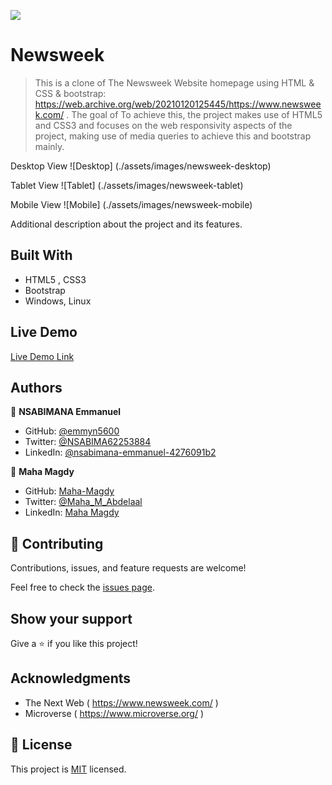 ![](https://img.shields.io/badge/Microverse-blueviolet)

# Newsweek

> This is a clone of The Newsweek Website homepage using HTML & CSS & bootstrap: https://web.archive.org/web/20210120125445/https://www.newsweek.com/ . The goal of
> To achieve this, the project makes use of HTML5 and CSS3 and focuses on the web responsivity aspects of the project, making use of media queries to achieve this and bootstrap mainly.

Desktop View
![Desktop]
(./assets/images/newsweek-desktop)

Tablet View
![Tablet]
(./assets/images/newsweek-tablet)

Mobile View 
![Mobile]
(./assets/images/newsweek-mobile)

Additional description about the project and its features.

## Built With

- HTML5 , CSS3
- Bootstrap
- Windows, Linux

## Live Demo

[Live Demo Link](https://livedemo.com)

## Authors

👤 **NSABIMANA Emmanuel**

- GitHub: [@emmyn5600](https://github.com/Emmyn5600)
- Twitter: [@NSABIMA62253884](https://twitter.com/NSABIMA62253884)
- LinkedIn: [@nsabimana-emmanuel-4276091b2](https://www.linkedin.com/in/nsabimana-emmanuel-4276091b2/)

👤 **Maha Magdy**

- GitHub: [Maha-Magdy](https://github.com/Maha-Magdy)
- Twitter: [@Maha_M_Abdelaal](https://twitter.com/Maha_M_Abdelaal)
- LinkedIn: [Maha Magdy](https://www.linkedin.com/in/maha-magdy-18a8a7116/)

## 🤝 Contributing

Contributions, issues, and feature requests are welcome!

Feel free to check the [issues page](issues/).

## Show your support

Give a ⭐️ if you like this project!

## Acknowledgments

- The Next Web ( https://www.newsweek.com/ )
- Microverse ( https://www.microverse.org/ )

## 📝 License

This project is [MIT](lic.url) licensed.
